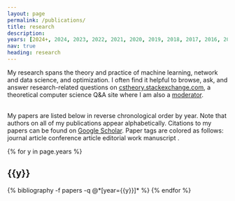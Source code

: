 ```yaml
---
layout: page
permalink: /publications/
title: research
description: 
years: [2024+, 2024, 2023, 2022, 2021, 2020, 2019, 2018, 2017, 2016, 2015, 2014, 2013, 2012, 2011, 2010, 2009, 2008, 2007, 2006]
nav: true
heading: research
---
```


<div class="publications">

My research spans the theory and practice of machine learning, network and data science, and optimization. I often find it helpful to browse, ask, and answer research-related questions on <a href="https://cstheory.stackexchange.com">cstheory.stackexchange.com</a>, a theoretical computer science Q&A site where I am also a <a href="https://cstheory.stackexchange.com/users/123/lev-reyzin">moderator</a>.<br><br>


My papers are listed below in reverse chronological order by year. Note that authors on all of my publications appear alphabetically.
Citations to my papers can be found on <a href="https://scholar.google.com/citations?user=IQBTvn4AAAAJ&hl=en">Google Scholar</a>.
Paper tags are colored as follows:
<span class="badge badge-danger">journal article</span> <span class="badge badge-primary">conference article</span> <span class="badge badge-warning">editorial work</span> <span class="badge badge-light">manuscript</span> .


{% for y in page.years %}
  <h2 class="year">{{y}}</h2>
  {% bibliography -f papers -q @*[year={{y}}]* %}
{% endfor %}

</div>
